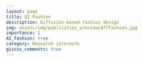 ```yaml
---
layout: page
title: AI Fashion
description: Diffusion-based fashion design
img: assets/img/publication_preview/dffFashion.jpg
importance: 2
AI_Fashion: true
category: Research interests
giscus_comments: true
---
```

